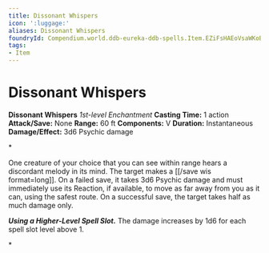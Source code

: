 ```yaml
---
title: Dissonant Whispers
icon: ':luggage:'
aliases: Dissonant Whispers
foundryId: Compendium.world.ddb-eureka-ddb-spells.Item.EZiFsHAEoVsaWKoB
tags:
- Item
---
```


# Dissonant Whispers

**Dissonant Whispers**
_1st-level Enchantment_
**Casting Time:** 1 action
**Attack/Save:** None
**Range:** 60 ft
**Components:** V
**Duration:** Instantaneous
**Damage/Effect:** 3d6 Psychic damage

*<p>One creature of your choice that you can see within range hears a discordant melody in its mind. The target makes a [[/save wis format=long]]. On a failed save, it takes 3d6 Psychic damage and must immediately use its Reaction, if available, to move as far away from you as it can, using the safest route. On a successful save, the target takes half as much damage only.

***Using a Higher-Level Spell Slot.*** The damage increases by 1d6 for each spell slot level above 1.</p>*